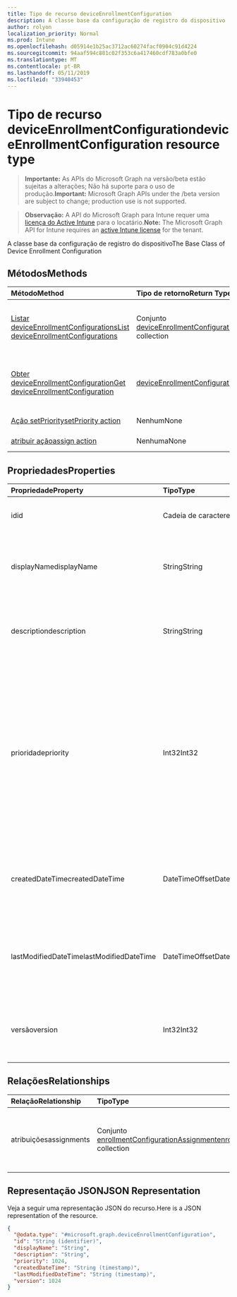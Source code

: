 ```yaml
---
title: Tipo de recurso deviceEnrollmentConfiguration
description: A classe base da configuração de registro do dispositivo
author: rolyon
localization_priority: Normal
ms.prod: Intune
ms.openlocfilehash: d05914e1b25ac3712ac60274facf0904c91d4224
ms.sourcegitcommit: 94aaf594c881c02f353c6a417460cdf783a0bfe0
ms.translationtype: MT
ms.contentlocale: pt-BR
ms.lasthandoff: 05/11/2019
ms.locfileid: "33940453"
---
```

# <a name="deviceenrollmentconfiguration-resource-type"></a><span data-ttu-id="0c1dc-103">Tipo de recurso deviceEnrollmentConfiguration</span><span class="sxs-lookup"><span data-stu-id="0c1dc-103">deviceEnrollmentConfiguration resource type</span></span>

> <span data-ttu-id="0c1dc-104">**Importante:** As APIs do Microsoft Graph na versão/beta estão sujeitas a alterações; Não há suporte para o uso de produção.</span><span class="sxs-lookup"><span data-stu-id="0c1dc-104">**Important:** Microsoft Graph APIs under the /beta version are subject to change; production use is not supported.</span></span>

> <span data-ttu-id="0c1dc-105">**Observação:** A API do Microsoft Graph para Intune requer uma [licença do Active Intune](https://go.microsoft.com/fwlink/?linkid=839381) para o locatário.</span><span class="sxs-lookup"><span data-stu-id="0c1dc-105">**Note:** The Microsoft Graph API for Intune requires an [active Intune license](https://go.microsoft.com/fwlink/?linkid=839381) for the tenant.</span></span>

<span data-ttu-id="0c1dc-106">A classe base da configuração de registro do dispositivo</span><span class="sxs-lookup"><span data-stu-id="0c1dc-106">The Base Class of Device Enrollment Configuration</span></span>

## <a name="methods"></a><span data-ttu-id="0c1dc-107">Métodos</span><span class="sxs-lookup"><span data-stu-id="0c1dc-107">Methods</span></span>
|<span data-ttu-id="0c1dc-108">Método</span><span class="sxs-lookup"><span data-stu-id="0c1dc-108">Method</span></span>|<span data-ttu-id="0c1dc-109">Tipo de retorno</span><span class="sxs-lookup"><span data-stu-id="0c1dc-109">Return Type</span></span>|<span data-ttu-id="0c1dc-110">Descrição</span><span class="sxs-lookup"><span data-stu-id="0c1dc-110">Description</span></span>|
|:---|:---|:---|
|[<span data-ttu-id="0c1dc-111">Listar deviceEnrollmentConfigurations</span><span class="sxs-lookup"><span data-stu-id="0c1dc-111">List deviceEnrollmentConfigurations</span></span>](../api/intune-onboarding-deviceenrollmentconfiguration-list.md)|<span data-ttu-id="0c1dc-112">Conjunto [deviceEnrollmentConfiguration](../resources/intune-onboarding-deviceenrollmentconfiguration.md)</span><span class="sxs-lookup"><span data-stu-id="0c1dc-112">[deviceEnrollmentConfiguration](../resources/intune-onboarding-deviceenrollmentconfiguration.md) collection</span></span>|<span data-ttu-id="0c1dc-113">Listar propriedades e relações de objetos de [deviceEnrollmentConfiguration](../resources/intune-onboarding-deviceenrollmentconfiguration.md).</span><span class="sxs-lookup"><span data-stu-id="0c1dc-113">List properties and relationships of the [deviceEnrollmentConfiguration](../resources/intune-onboarding-deviceenrollmentconfiguration.md) objects.</span></span>|
|[<span data-ttu-id="0c1dc-114">Obter deviceEnrollmentConfiguration</span><span class="sxs-lookup"><span data-stu-id="0c1dc-114">Get deviceEnrollmentConfiguration</span></span>](../api/intune-onboarding-deviceenrollmentconfiguration-get.md)|[<span data-ttu-id="0c1dc-115">deviceEnrollmentConfiguration</span><span class="sxs-lookup"><span data-stu-id="0c1dc-115">deviceEnrollmentConfiguration</span></span>](../resources/intune-onboarding-deviceenrollmentconfiguration.md)|<span data-ttu-id="0c1dc-116">Ler propriedades e relações de objetos de [deviceEnrollmentConfiguration](../resources/intune-onboarding-deviceenrollmentconfiguration.md).</span><span class="sxs-lookup"><span data-stu-id="0c1dc-116">Read properties and relationships of the [deviceEnrollmentConfiguration](../resources/intune-onboarding-deviceenrollmentconfiguration.md) object.</span></span>|
|[<span data-ttu-id="0c1dc-117">Ação setPriority</span><span class="sxs-lookup"><span data-stu-id="0c1dc-117">setPriority action</span></span>](../api/intune-onboarding-deviceenrollmentconfiguration-setpriority.md)|<span data-ttu-id="0c1dc-118">Nenhum</span><span class="sxs-lookup"><span data-stu-id="0c1dc-118">None</span></span>|<span data-ttu-id="0c1dc-119">Ainda não documentado</span><span class="sxs-lookup"><span data-stu-id="0c1dc-119">Not yet documented</span></span>|
|[<span data-ttu-id="0c1dc-120">atribuir ação</span><span class="sxs-lookup"><span data-stu-id="0c1dc-120">assign action</span></span>](../api/intune-onboarding-deviceenrollmentconfiguration-assign.md)|<span data-ttu-id="0c1dc-121">Nenhuma</span><span class="sxs-lookup"><span data-stu-id="0c1dc-121">None</span></span>|<span data-ttu-id="0c1dc-122">Ainda não documentado</span><span class="sxs-lookup"><span data-stu-id="0c1dc-122">Not yet documented</span></span>|

## <a name="properties"></a><span data-ttu-id="0c1dc-123">Propriedades</span><span class="sxs-lookup"><span data-stu-id="0c1dc-123">Properties</span></span>
|<span data-ttu-id="0c1dc-124">Propriedade</span><span class="sxs-lookup"><span data-stu-id="0c1dc-124">Property</span></span>|<span data-ttu-id="0c1dc-125">Tipo</span><span class="sxs-lookup"><span data-stu-id="0c1dc-125">Type</span></span>|<span data-ttu-id="0c1dc-126">Descrição</span><span class="sxs-lookup"><span data-stu-id="0c1dc-126">Description</span></span>|
|:---|:---|:---|
|<span data-ttu-id="0c1dc-127">id</span><span class="sxs-lookup"><span data-stu-id="0c1dc-127">id</span></span>|<span data-ttu-id="0c1dc-128">Cadeia de caracteres</span><span class="sxs-lookup"><span data-stu-id="0c1dc-128">String</span></span>|<span data-ttu-id="0c1dc-129">Identificador exclusivo para a conta</span><span class="sxs-lookup"><span data-stu-id="0c1dc-129">Unique Identifier for the account</span></span>|
|<span data-ttu-id="0c1dc-130">displayName</span><span class="sxs-lookup"><span data-stu-id="0c1dc-130">displayName</span></span>|<span data-ttu-id="0c1dc-131">String</span><span class="sxs-lookup"><span data-stu-id="0c1dc-131">String</span></span>|<span data-ttu-id="0c1dc-132">O nome de exibição da configuração de registro do dispositivo</span><span class="sxs-lookup"><span data-stu-id="0c1dc-132">The display name of the device enrollment configuration</span></span>|
|<span data-ttu-id="0c1dc-133">description</span><span class="sxs-lookup"><span data-stu-id="0c1dc-133">description</span></span>|<span data-ttu-id="0c1dc-134">String</span><span class="sxs-lookup"><span data-stu-id="0c1dc-134">String</span></span>|<span data-ttu-id="0c1dc-135">A descrição da configuração de registro do dispositivo</span><span class="sxs-lookup"><span data-stu-id="0c1dc-135">The description of the device enrollment configuration</span></span>|
|<span data-ttu-id="0c1dc-136">prioridade</span><span class="sxs-lookup"><span data-stu-id="0c1dc-136">priority</span></span>|<span data-ttu-id="0c1dc-137">Int32</span><span class="sxs-lookup"><span data-stu-id="0c1dc-137">Int32</span></span>|<span data-ttu-id="0c1dc-138">A prioridade é usada quando um usuário existe em vários grupos que são atribuídos à configuração de registro.</span><span class="sxs-lookup"><span data-stu-id="0c1dc-138">Priority is used when a user exists in multiple groups that are assigned enrollment configuration.</span></span> <span data-ttu-id="0c1dc-139">Os usuários estão sujeitos somente à configuração com o menor valor de prioridade.</span><span class="sxs-lookup"><span data-stu-id="0c1dc-139">Users are subject only to the configuration with the lowest priority value.</span></span>|
|<span data-ttu-id="0c1dc-140">createdDateTime</span><span class="sxs-lookup"><span data-stu-id="0c1dc-140">createdDateTime</span></span>|<span data-ttu-id="0c1dc-141">DateTimeOffset</span><span class="sxs-lookup"><span data-stu-id="0c1dc-141">DateTimeOffset</span></span>|<span data-ttu-id="0c1dc-142">Data e hora de criação em UTC da configuração de registro do dispositivo</span><span class="sxs-lookup"><span data-stu-id="0c1dc-142">Created date time in UTC of the device enrollment configuration</span></span>|
|<span data-ttu-id="0c1dc-143">lastModifiedDateTime</span><span class="sxs-lookup"><span data-stu-id="0c1dc-143">lastModifiedDateTime</span></span>|<span data-ttu-id="0c1dc-144">DateTimeOffset</span><span class="sxs-lookup"><span data-stu-id="0c1dc-144">DateTimeOffset</span></span>|<span data-ttu-id="0c1dc-145">Data e hora da última modificação em UTC da configuração de registro do dispositivo</span><span class="sxs-lookup"><span data-stu-id="0c1dc-145">Last modified date time in UTC of the device enrollment configuration</span></span>|
|<span data-ttu-id="0c1dc-146">versão</span><span class="sxs-lookup"><span data-stu-id="0c1dc-146">version</span></span>|<span data-ttu-id="0c1dc-147">Int32</span><span class="sxs-lookup"><span data-stu-id="0c1dc-147">Int32</span></span>|<span data-ttu-id="0c1dc-148">A versão da configuração de registro do dispositivo</span><span class="sxs-lookup"><span data-stu-id="0c1dc-148">The version of the device enrollment configuration</span></span>|

## <a name="relationships"></a><span data-ttu-id="0c1dc-149">Relações</span><span class="sxs-lookup"><span data-stu-id="0c1dc-149">Relationships</span></span>
|<span data-ttu-id="0c1dc-150">Relação</span><span class="sxs-lookup"><span data-stu-id="0c1dc-150">Relationship</span></span>|<span data-ttu-id="0c1dc-151">Tipo</span><span class="sxs-lookup"><span data-stu-id="0c1dc-151">Type</span></span>|<span data-ttu-id="0c1dc-152">Descrição</span><span class="sxs-lookup"><span data-stu-id="0c1dc-152">Description</span></span>|
|:---|:---|:---|
|<span data-ttu-id="0c1dc-153">atribuições</span><span class="sxs-lookup"><span data-stu-id="0c1dc-153">assignments</span></span>|<span data-ttu-id="0c1dc-154">Conjunto [enrollmentConfigurationAssignment](../resources/intune-onboarding-enrollmentconfigurationassignment.md)</span><span class="sxs-lookup"><span data-stu-id="0c1dc-154">[enrollmentConfigurationAssignment](../resources/intune-onboarding-enrollmentconfigurationassignment.md) collection</span></span>|<span data-ttu-id="0c1dc-155">A lista de atribuições de grupo para o perfil de configuração do dispositivo</span><span class="sxs-lookup"><span data-stu-id="0c1dc-155">The list of group assignments for the device configuration profile</span></span>|

## <a name="json-representation"></a><span data-ttu-id="0c1dc-156">Representação JSON</span><span class="sxs-lookup"><span data-stu-id="0c1dc-156">JSON Representation</span></span>
<span data-ttu-id="0c1dc-157">Veja a seguir uma representação JSON do recurso.</span><span class="sxs-lookup"><span data-stu-id="0c1dc-157">Here is a JSON representation of the resource.</span></span>
<!-- {
  "blockType": "resource",
  "keyProperty": "id",
  "@odata.type": "microsoft.graph.deviceEnrollmentConfiguration"
}
-->
``` json
{
  "@odata.type": "#microsoft.graph.deviceEnrollmentConfiguration",
  "id": "String (identifier)",
  "displayName": "String",
  "description": "String",
  "priority": 1024,
  "createdDateTime": "String (timestamp)",
  "lastModifiedDateTime": "String (timestamp)",
  "version": 1024
}
```




